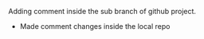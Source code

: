 Adding comment inside the sub branch of github project.

- Made comment changes inside the local repo